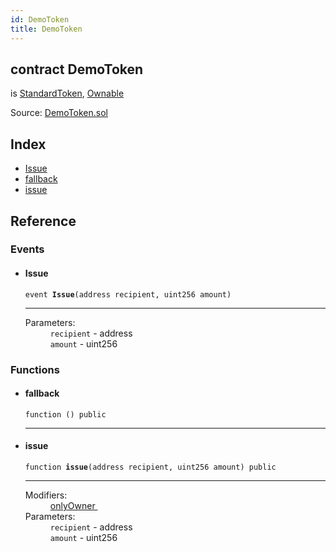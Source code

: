 ```yaml
---
id: DemoToken
title: DemoToken
---
```


<div class="contract-doc"><div class="contract"><h2 class="contract-header"><span class="contract-kind">contract</span> DemoToken</h2><p class="base-contracts"><span>is</span> <a href="api_token_StandardToken.md">StandardToken</a><span>, </span><a href="api_utils_Ownable.md">Ownable</a></p><div class="source">Source: <a href="git+https://github.com/repux/repux-smart-contracts/blob/v1.3.1/contracts/DemoToken.sol" target="_blank">DemoToken.sol</a></div></div><div class="index"><h2>Index</h2><ul><li><a href="api_DemoToken.md#issue">Issue</a></li><li><a href="api_DemoToken.md#">fallback</a></li><li><a href="api_DemoToken.md#issue">issue</a></li></ul></div><div class="reference"><h2>Reference</h2><div class="events"><h3>Events</h3><ul><li><div class="item event"><span id="Issue" class="anchor-marker"></span><h4 class="name">Issue</h4><div class="body"><code class="signature">event <strong>Issue</strong><span>(address recipient, uint256 amount) </span></code><hr/><dl><dt><span class="label-parameters">Parameters:</span></dt><dd><div><code>recipient</code> - address</div><div><code>amount</code> - uint256</div></dd></dl></div></div></li></ul></div><div class="functions"><h3>Functions</h3><ul><li><div class="item function"><span id="fallback" class="anchor-marker"></span><h4 class="name">fallback</h4><div class="body"><code class="signature">function <strong></strong><span>() </span><span>public </span></code><hr/></div></div></li><li><div class="item function"><span id="issue" class="anchor-marker"></span><h4 class="name">issue</h4><div class="body"><code class="signature">function <strong>issue</strong><span>(address recipient, uint256 amount) </span><span>public </span></code><hr/><dl><dt><span class="label-modifiers">Modifiers:</span></dt><dd><a href="api_utils_Ownable.md#onlyowner">onlyOwner </a></dd><dt><span class="label-parameters">Parameters:</span></dt><dd><div><code>recipient</code> - address</div><div><code>amount</code> - uint256</div></dd></dl></div></div></li></ul></div></div></div>
